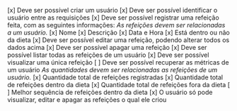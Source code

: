 [x] Deve ser possível criar um usuário
[x] Deve ser possível identificar o usuário entre as requisições
[x] Deve ser possível registrar uma refeição feita, com as seguintes informações:
    *As refeições devem ser relacionadas a um usuário.*
    [x] Nome
    [x] Descrição
    [x] Data e Hora
    [x] Está dentro ou não da dieta
[x] Deve ser possível editar uma refeição, podendo alterar todos os dados acima
[x] Deve ser possível apagar uma refeição
[x] Deve ser possível listar todas as refeições de um usuário
[x] Deve ser possível visualizar uma única refeição
[ ] Deve ser possível recuperar as métricas de um usuário
       *As quantidades devem ser relacionadas as refeições de um usuário.*
    [x] Quantidade total de refeições registradas
    [x] Quantidade total de refeições dentro da dieta
    [x] Quantidade total de refeições fora da dieta
    [ ] Melhor sequência de refeições dentro da dieta
[x] O usuário só pode visualizar, editar e apagar as refeições o qual ele criou